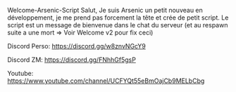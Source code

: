 Welcome-Arsenic-Script
Salut, 
Je suis Arsenic un petit nouveau en développement, je me prend pas forcement la tête et crée de petit script. 
Le script est un message de bienvenue dans le chat du serveur (et au respawn suite a une mort => Voir Welcome v2 pour fix ceci)

Discord Perso:
https://discord.gg/w8znvNGcY9

Discord ZM:
https://discord.gg/FNhhGf5gsP

Youtube:
https://www.youtube.com/channel/UCFYQt55eBmOajCb9MELbCbg
